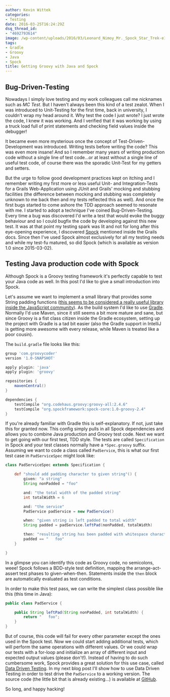 ```yaml
---
author: Kevin Wittek
categories:
- Testing
date: 2016-03-25T16:24:29Z
dsq_thread_id:
- "4692793614"
image: /wp-content/uploads/2016/03/Leonard_Nimoy_Mr._Spock_Star_Trek-e1458922795206.jpg
tags:
- Gradle
- Groovy
- Java
- Spock
title: Getting Groovy with Java and Spock
---
```


Bug-Driven-Testing
------------------

Nowadays I simply love testing and my work colleagues call me nicknames such as *MC Test*. But I haven't always been this kind of a test zealot.
When I was introduced to Unit-Testing for the first time, back in university, I couldn't wrap my head around it. Why test the code I just wrote? I just wrote the code, I knew it was working. And I verified that it was working by using a truck load full of print statements and checking field values inside the debugger!

It became even more mysterious once the concept of Test-Driven-Development was introduced. Writing tests before writing the code? This was even more insane!
And so I remember many years of writing production code without a single line of test code...or at least without a single line of useful test code, of course there was the sporadic Unit-Test for my getters and setters.

But the urge to follow good development practices kept on itching and I remember writing my first more or less useful Unit- and Integration-Tests for a Grails Web-Application using JUnit and Grails' mocking and stubbing facilities (the difference between mocking and stubbing was completely unknown to me back then and my tests reflected this as well). And once the first bugs started to come ashore the TDD approach seemed to resonate with me. I started to adopt a technique I've coined Bug-Driven-Testing. Every time a bug was discovered I'd write a test that would evoke the buggy behaviour and so I could bugfix the code by developing against this new test.
It was at that point my testing spark was lit and not for long after this eye-opening experience, I discovered [Spock](https://spockframework.github.io/spock/docs/1.0/index.html) mentioned inside the Grails docs. Since then I've used Spock almost exclusively for all my testing needs and while my test-fu matured, so did Spock (which is available as version 1.0 since 2015-03-02).

Testing Java production code with Spock
---------------------------------------

Although Spock is a Groovy testing framework it's perfectly capable to test your Java code as well. In this post I'd like to give a small introduction into Spock.

Let's assume we want to implement a small library that provides some String padding functions ([this seems to be considered a really useful library inside the JavaScript community](http://www.theregister.co.uk/2016/03/23/npm_left_pad_chaos/)). As the build system I'd like to use [Gradle](http://gradle.org/). Normally I'd use Maven, since it still seems a bit more mature and sane, but since Groovy is a fist class citizen inside the Gradle ecosystem, setting up the project with Gradle is a tad bit easier (also the Gradle support in IntelliJ is getting more awesome with every release, while Maven is treated like a poor cousin).

The `build.gradle` file looks like this:
```groovy
group 'com.groovycoder'
version '1.0-SNAPSHOT'

apply plugin: 'java'
apply plugin: 'groovy'

repositories {
    mavenCentral()
}

dependencies {
    testCompile "org.codehaus.groovy:groovy-all:2.4.6"
    testCompile "org.spockframework:spock-core:1.0-groovy-2.4"
}
```

If you're already familiar with Gradle this is self-explanatory. If not, just take this for granted now. This config simply pulls in all Spock dependencies and allows you to combine Java production and Groovy test code. Next we want to get going with our first test, TDD style. The tests are called `Specification` in Spock and your test classes normally have a `*Spec.groovy` suffix. Assuming we want to code a class called `PadService`, this is what our first test case in `PadServiceSpec` might look like:
```groovy
class PadServiceSpec extends Specification {

    def "should add padding character to given string"() {
        given: "a string"
        String nonPadded = "foo"

        and: "the total width of the padded string"
        int totalWidth = 6

        and: "the service"
        PadService padService = new PadService()

        when: "given string is left padded to total width"
        String padded = padService.leftPad(nonPadded, totalWidth)

        then: "resulting string has been padded with whitespace characters until reaching expected width"
        padded == "   foo"
    }

}
```
In a glimpse you can identify this code as Groovy code, no semicolons, weee!
Spock follows a BDD-style test definition, mapping the arrange-act-assert test phases to given-when-then. Statements inside the `then` block are automatically evaluated as test conditions.

In order to make this test pass, we can write the simplest class possible like this (this time in Java):
```java
public class PadService {

    public String leftPad(String nonPadded, int totalWidth) {
        return "   foo";
    }
}
```

But of course, this code will fail for every other parameter except the ones used in the Spock test. Now we could start adding additional tests, which will perform the same operations with different values. Or we could wrap our tests with a for-loop and initialize an array of different input and expected output values (please don't!). Instead of having to do such cumbersome work, Spock provides a great solution for this use case, called [Data Driven Testing](https://spockframework.github.io/spock/docs/1.0/data_driven_testing.html). In my next blog post I'll show how to use Data Driven Testing in order to test drive the `PadService` to a working version. The source code (the little bit that is already existing...) is available at [GitHub](https://github.com/kiview/java-testing-with-spock).

So long, and happy hacking!
